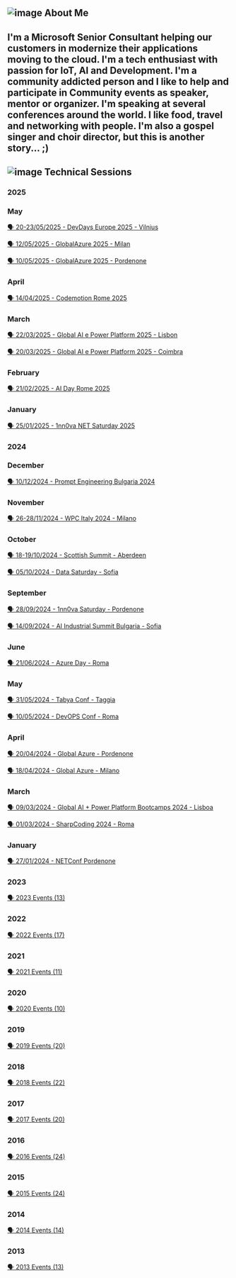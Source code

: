 ## ![image](https://user-images.githubusercontent.com/1767160/178777448-d5dee178-d461-4746-bf16-b1e85a2ed8b0.png) About Me ##

I'm a Microsoft Senior Consultant helping our customers in modernize their applications moving to the cloud.
I'm a tech enthusiast with passion for **IoT**, **AI** and **Development**. I'm a community addicted person and I like to help and participate in Community events as speaker, mentor or organizer.
I'm speaking at several conferences around the world.
I like food, travel and networking with people.
I'm also a gospel singer and choir director, but this is another story... ;) 
----

## ![image](https://user-images.githubusercontent.com/1767160/178779745-c97c9f62-3301-4f48-8ade-ae3d302cf018.png) Technical Sessions

### 2025
### May
<p>
<a href="https://github.com/dpcons/DPCons/blob/main/TechSessions/20250520-23-DevDaysEU25.md"> 🗣️ 20-23/05/2025 - DevDays Europe 2025 - Vilnius
</a>
</p>

<p>
<a href="https://github.com/dpcons/DPCons/blob/main/TechSessions/20250510-GAB25MI.md"> 🗣️ 12/05/2025 - GlobalAzure 2025 - Milan
</a>
</p>

<p>
<a href="https://github.com/dpcons/DPCons/blob/main/TechSessions/20250510-GAB25PN.md"> 🗣️ 10/05/2025 - GlobalAzure 2025 - Pordenone
</a>
</p>

### April
<p>
<a href="https://github.com/dpcons/DPCons/blob/main/TechSessions/20250414-CodemotionRM25.md"> 🗣️ 14/04/2025 - Codemotion Rome 2025
</a>
</p>

### March
<p>
<a href="https://github.com/dpcons/DPCons/blob/main/TechSessions/20250322-GAIPP25-Lisbon.md"> 🗣️ 22/03/2025 - Global AI e Power Platform 2025 - Lisbon
</a>
</p>

<p>
<a href="https://github.com/dpcons/DPCons/blob/main/TechSessions/20250320-GAIPP25-Coimbra.md"> 🗣️ 20/03/2025 - Global AI e Power Platform 2025 - Coimbra
</a>
</p>

### February
<p>
<a href="https://github.com/dpcons/DPCons/blob/main/TechSessions/20250221-AIDay25-Rome.md"> 🗣️ 21/02/2025 - AI Day Rome 2025
</a>
</p>

### January
<p>
<a href="https://github.com/dpcons/DPCons/blob/main/TechSessions/20250125-1nn0vaSaturday25-Pordenone.md"> 🗣️ 25/01/2025 - 1nn0va NET Saturday 2025
</a>
</p>

### 2024
### December
<p>
<a href="https://github.com/dpcons/DPCons/blob/main/TechSessions/20241210-PromptEngineeringBG2024.md"> 🗣️ 10/12/2024 - Prompt Engineering Bulgaria 2024
</a>
</p>

### November
<p>
<a href="https://github.com/dpcons/DPCons/blob/main/TechSessions/20241126-28-WPC2024-Milano.md"> 🗣️ 26-28/11/2024 - WPC Italy 2024 - Milano
</a>
</p>

### October
<p>
<a href="https://github.com/dpcons/DPCons/blob/main/TechSessions/20241018-19-ScottishSummit-Aberdeen.md"> 🗣️ 18-19/10/2024 - Scottish Summit - Aberdeen
</a>
</p>

<p>
<a href="https://github.com/dpcons/DPCons/blob/main/TechSessions/20241005-DataSaturday-Sofia.md"> 🗣️ 05/10/2024 - Data Saturday - Sofia
</a>
</p>

### September
<p>
<a href="https://github.com/dpcons/DPCons/blob/main/TechSessions/20240928-1nn0vaSaturday-Pordenone.md"> 🗣️ 28/09/2024 - 1nn0va Saturday - Pordenone
</a>
</p>

<p>
<a href="https://github.com/dpcons/DPCons/blob/main/TechSessions/20240914-AI-Industrial-Summit-Sofia.md"> 🗣️ 14/09/2024 - AI Industrial Summit Bulgaria - Sofia
</a>
</p>

### June
<p>
<a href="https://github.com/dpcons/DPCons/blob/main/TechSessions/20240621-AzureDay-Roma.md"> 🗣️ 21/06/2024 - Azure Day - Roma
</a>
</p>

### May
<p>
<a href="https://github.com/dpcons/DPCons/blob/main/TechSessions/20240531-TabyaConf-Taggia.md"> 🗣️ 31/05/2024 - Tabya Conf - Taggia
</a>
</p>

<p>
<a href="https://github.com/dpcons/DPCons/blob/main/TechSessions/20240510-DevOPSConf-Roma.md"> 🗣️ 10/05/2024 - DevOPS Conf - Roma
</a>
</p>


### April
<p>
<a href="https://github.com/dpcons/DPCons/blob/main/TechSessions/20240420-GA-Pordenone.md"> 🗣️ 20/04/2024 - Global Azure - Pordenone
</a>
</p>

<p>
<a href="https://github.com/dpcons/DPCons/blob/main/TechSessions/20240418-GA-Milano.md"> 🗣️ 18/04/2024 - Global Azure - Milano
</a>
</p>


### March
<p>
<a href="https://github.com/dpcons/DPCons/blob/main/TechSessions/20240309-GAI-PPB24Lisboa.md"> 🗣️ 09/03/2024 - Global AI + Power Platform Bootcamps 2024 - Lisboa
</a>
</p>

<p>
<a href="https://github.com/dpcons/DPCons/blob/main/TechSessions/20240301-SharpCoding24-Roma.md"> 🗣️ 01/03/2024 - SharpCoding  2024 - Roma
</a>
</p>


### January
<p>
<a href="https://github.com/dpcons/DPCons/blob/main/TechSessions/20240127-NETConfPN.md"> 🗣️ 27/01/2024 - NETConf Pordenone
</a>
</p>

### 2023

<p>
<a href="https://github.com/dpcons/DPCons/blob/main/TechSessions/2023YearSummary.md"> 
🗣️ 2023 Events (13)
</a>
</p>


### 2022

<p>
<a href="https://github.com/dpcons/DPCons/blob/main/TechSessions/2022YearSummary.md"> 
🗣️ 2022 Events (17)
</a>
</p>


### 2021

<p>
<a href="https://github.com/dpcons/DPCons/blob/main/TechSessions/2021YearSummary.md"> 
🗣️ 2021 Events (11)
</a>
</p>

### 2020

<p>
<a href="https://github.com/dpcons/DPCons/blob/main/TechSessions/2020YearSummary.md"> 
🗣️ 2020 Events (10)
</a>
</p>

### 2019

<p>
<a href="https://github.com/dpcons/DPCons/blob/main/TechSessions/2019YearSummary.md"> 
🗣️ 2019 Events (20)
</a>
</p>

### 2018

<p>
<a href="https://github.com/dpcons/DPCons/blob/main/TechSessions/2018YearSummary.md"> 
🗣️ 2018 Events (22)
</a>
</p>

### 2017

<p>
<a href="https://github.com/dpcons/DPCons/blob/main/TechSessions/2017YearSummary.md"> 
🗣️ 2017 Events (20)
</a>
</p>

### 2016

<p>
<a href="https://github.com/dpcons/DPCons/blob/main/TechSessions/2016YearSummary.md"> 
🗣️ 2016 Events (24)
</a>
</p>

### 2015

<p>
<a href="https://github.com/dpcons/DPCons/blob/main/TechSessions/2015YearSummary.md"> 
🗣️ 2015 Events (24)
</a>
</p>

### 2014

<p>
<a href="https://github.com/dpcons/DPCons/blob/main/TechSessions/2014YearSummary.md"> 
🗣️ 2014 Events (14)
</a>
</p>

### 2013

<p>
<a href="https://github.com/dpcons/DPCons/blob/main/TechSessions/2013YearSummary.md"> 
🗣️ 2013 Events (13)
</a>
</p>


<!--
**dpcons/DPCons** is a ✨ _special_ ✨ repository because its `README.md` (this file) appears on your GitHub profile.

Here are some ideas to get you started:

- 🔭 I’m currently working on ...
- 🌱 I’m currently learning ...
- 👯 I’m looking to collaborate on ...
- 🤔 I’m looking for help with ...
- 💬 Ask me about ...
- 📫 How to reach me: ...
- 😄 Pronouns: ...
- ⚡ Fun fact: ...
-->
